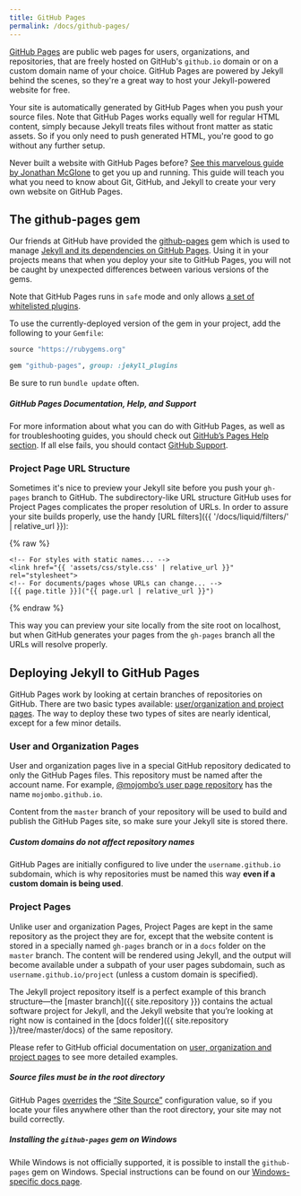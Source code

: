 ```yaml
---
title: GitHub Pages
permalink: /docs/github-pages/
---
```


[GitHub Pages](https://pages.github.com) are public web pages for users,
organizations, and repositories, that are freely hosted on GitHub's `github.io`
domain or on a custom domain name of your choice. GitHub Pages are powered by
Jekyll behind the scenes, so they're a great way to host your Jekyll-powered
website for free.

Your site is automatically generated by GitHub Pages when you push your source
files. Note that GitHub Pages works equally well for regular HTML content,
simply because Jekyll treats files without front matter as static assets.
So if you only need to push generated HTML, you're good to go without any
further setup.

Never built a website with GitHub Pages before? [See this marvelous guide by
Jonathan McGlone](http://jmcglone.com/guides/github-pages/) to get you up and
running. This guide will teach you what you need to know about Git, GitHub, and
Jekyll to create your very own website on GitHub Pages.

##  The github-pages gem

Our friends at GitHub have provided the
[github-pages](https://github.com/github/pages-gem) gem which is used to manage
[Jekyll and its dependencies on GitHub Pages](https://pages.github.com/versions/).
Using it in your projects means that when you deploy your site to GitHub Pages,
you will not be caught by unexpected differences between various versions of the
gems.

Note that GitHub Pages runs in `safe` mode and only allows [a set of whitelisted
plugins](https://help.github.com/articles/configuring-jekyll-plugins/#default-plugins).

To use the currently-deployed version of the gem in your project, add the
following to your `Gemfile`:

```ruby
source "https://rubygems.org"

gem "github-pages", group: :jekyll_plugins
```

Be sure to run `bundle update` often.

<div class="note">
  <h5>GitHub Pages Documentation, Help, and Support</h5>
  <p>
    For more information about what you can do with GitHub Pages, as well as for
    troubleshooting guides, you should check out
    <a href="https://help.github.com/categories/github-pages-basics/">GitHub’s Pages Help section</a>.
    If all else fails, you should contact <a href="https://github.com/contact">GitHub Support</a>.
  </p>
</div>

### Project Page URL Structure

Sometimes it's nice to preview your Jekyll site before you push your `gh-pages`
branch to GitHub. The subdirectory-like URL structure GitHub uses for
Project Pages complicates the proper resolution of URLs. In order to assure your
site builds properly, use the handy [URL filters]({{ '/docs/liquid/filters/' | relative_url }}):

{% raw %}
```liquid
<!-- For styles with static names... -->
<link href="{{ 'assets/css/style.css' | relative_url }}" rel="stylesheet">
<!-- For documents/pages whose URLs can change... -->
[{{ page.title }}]("{{ page.url | relative_url }}")
```
{% endraw %}

This way you can preview your site locally from the site root on localhost,
but when GitHub generates your pages from the `gh-pages` branch all the URLs
will resolve properly.

## Deploying Jekyll to GitHub Pages

GitHub Pages work by looking at certain branches of repositories on GitHub.
There are two basic types available: [user/organization and project pages](https://help.github.com/articles/user-organization-and-project-pages/).
The way to deploy these two types of sites are nearly identical, except for a
few minor details.

### User and Organization Pages

User and organization pages live in a special GitHub repository dedicated to
only the GitHub Pages files. This repository must be named after the account
name. For example, [@mojombo’s user page repository](https://github.com/mojombo/mojombo.github.io) has the name
`mojombo.github.io`.

Content from the `master` branch of your repository will be used to build and
publish the GitHub Pages site, so make sure your Jekyll site is stored there.

<div class="note info">
  <h5>Custom domains do not affect repository names</h5>
  <p>
    GitHub Pages are initially configured to live under the
    <code>username.github.io</code> subdomain, which is why repositories must
    be named this way <strong>even if a custom domain is being used</strong>.
  </p>
</div>

### Project Pages

Unlike user and organization Pages, Project Pages are kept in the same
repository as the project they are for, except that the website content is
stored in a specially named `gh-pages` branch or in a `docs` folder on the
`master` branch. The content will be rendered using Jekyll, and the output
will become available under a subpath of your user pages subdomain, such as
`username.github.io/project` (unless a custom domain is specified).

The Jekyll project repository itself is a perfect example of this branch
structure—the [master branch]({{ site.repository }}) contains the
actual software project for Jekyll, and the Jekyll website that you’re
looking at right now is contained in the [docs
folder]({{ site.repository }}/tree/master/docs) of the same repository.

Please refer to GitHub official documentation on
[user, organization and project pages](https://help.github.com/articles/user-organization-and-project-pages/)
to see more detailed examples.

<div class="note warning">
  <h5>Source files must be in the root directory</h5>
  <p>
    GitHub Pages <a href="https://help.github.com/en/github/working-with-github-pages/troubleshooting-jekyll-build-errors-for-github-pages-sites">overrides</a>
    the <a href="{{ '/docs/configuration/options/' | relative_url }}">“Site Source”</a>
    configuration value, so if you locate your files anywhere other than the
    root directory, your site may not build correctly.
  </p>
</div>

<div class="note info">
  <h5>Installing the <code>github-pages</code> gem on Windows</h5>

  <p>
    While Windows is not officially supported, it is possible
    to install the <code>github-pages</code> gem on Windows.
    Special instructions can be found on our
    <a href="{{ '/docs/installation/windows/' | relative_url }}">Windows-specific docs page</a>.
  </p>
</div>
